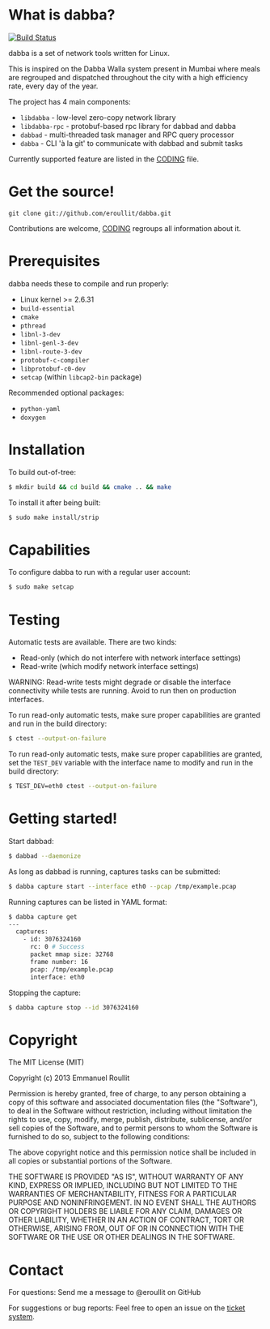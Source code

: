 What is dabba?
==============

[![Build Status](https://secure.travis-ci.org/eroullit/dabba.png?branch=master)](http://travis-ci.org/eroullit/dabba)

dabba is a set of network tools written for Linux.

This is inspired on the Dabba Walla system present in Mumbai where
meals are regrouped and dispatched throughout the city with a high
efficiency rate, every day of the year.

The project has 4 main components:
* `libdabba` - low-level zero-copy network library
* `libdabba-rpc` - protobuf-based rpc library for dabbad and dabba
* `dabbad` - multi-threaded task manager and RPC query processor
* `dabba` - CLI 'à la git' to communicate with dabbad and submit tasks

Currently supported feature are listed in the [CODING] file.

Get the source!
===============

```
git clone git://github.com/eroullit/dabba.git
```

Contributions are welcome, [CODING] regroups all information about it.

Prerequisites
=============

dabba needs these to compile and run properly:
* Linux kernel >= 2.6.31
* `build-essential`
* `cmake`
* `pthread`
* `libnl-3-dev`
* `libnl-genl-3-dev`
* `libnl-route-3-dev`
* `protobuf-c-compiler`
* `libprotobuf-c0-dev`
* `setcap` (within `libcap2-bin` package)

Recommended optional packages:
* `python-yaml`
* `doxygen`

Installation
============

To build out-of-tree:
```sh
$ mkdir build && cd build && cmake .. && make
```

To install it after being built:
```sh
$ sudo make install/strip
```

Capabilities
============

To configure dabba to run with a regular user account:
```sh
$ sudo make setcap
```

Testing
=======

Automatic tests are available. There are two kinds:
* Read-only (which do not interfere with network interface settings)
* Read-write (which modify network interface settings)

WARNING: Read-write tests might degrade or disable the
interface connectivity while tests are running. Avoid to run
then on production interfaces.

To run read-only automatic tests, make sure proper capabilities are granted and
run in the build directory:
```sh
$ ctest --output-on-failure
```

To run read-only automatic tests, make sure proper capabilities are granted,
set the `TEST_DEV` variable with the interface name to modify
and run in the build directory:
```sh
$ TEST_DEV=eth0 ctest --output-on-failure
```

Getting started!
================

Start dabbad:
```sh
$ dabbad --daemonize
```

As long as dabbad is running, captures tasks can be submitted:
```sh
$ dabba capture start --interface eth0 --pcap /tmp/example.pcap
```

Running captures can be listed in YAML format:
```sh
$ dabba capture get
---
  captures:
    - id: 3076324160
      rc: 0 # Success
      packet mmap size: 32768
      frame number: 16
      pcap: /tmp/example.pcap
      interface: eth0
```

Stopping the capture:
```sh
$ dabba capture stop --id 3076324160
```

Copyright
=========

The MIT License (MIT)

Copyright (c) 2013 Emmanuel Roullit

Permission is hereby granted, free of charge, to any person obtaining a copy
of this software and associated documentation files (the "Software"), to deal
in the Software without restriction, including without limitation the rights
to use, copy, modify, merge, publish, distribute, sublicense, and/or sell
copies of the Software, and to permit persons to whom the Software is
furnished to do so, subject to the following conditions:

The above copyright notice and this permission notice shall be included in
all copies or substantial portions of the Software.

THE SOFTWARE IS PROVIDED "AS IS", WITHOUT WARRANTY OF ANY KIND, EXPRESS OR
IMPLIED, INCLUDING BUT NOT LIMITED TO THE WARRANTIES OF MERCHANTABILITY,
FITNESS FOR A PARTICULAR PURPOSE AND NONINFRINGEMENT. IN NO EVENT SHALL THE
AUTHORS OR COPYRIGHT HOLDERS BE LIABLE FOR ANY CLAIM, DAMAGES OR OTHER
LIABILITY, WHETHER IN AN ACTION OF CONTRACT, TORT OR OTHERWISE, ARISING FROM,
OUT OF OR IN CONNECTION WITH THE SOFTWARE OR THE USE OR OTHER DEALINGS IN
THE SOFTWARE.

Contact
=======

For questions:
    Send me a message to @eroullit on GitHub

For suggestions or bug reports:
    Feel free to open an issue on the [ticket system](https://github.com/eroullit/dabba/issues).

[CODING]: https://github.com/eroullit/dabba/blob/master/CODING
